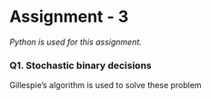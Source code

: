 # Assignment - 3

*Python is used for this assignment.*

### Q1. Stochastic binary decisions

Gillespie’s algorithm is used to solve these problem